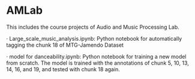 # AMLab

This includes the course projects of Audio and Music Processing Lab.

· Large_scale_music_analysis.ipynb: Python notebook for automatically tagging the chunk 18 of MTG-Jamendo Dataset

· model for danceability.ipynb: Python notebook for training a new model from scratch. The model is trained with the annotations of chunk 5, 10, 13, 14, 16, and 19, and tested with chunk 18 again.
